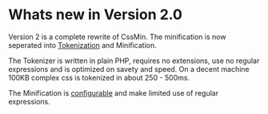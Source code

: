 # Whats new in Version 2.0 #

Version 2 is a complete rewrite of CssMin. The minification is now seperated into [Tokenization](http://en.wikipedia.org/wiki/Tokenization) and Minification.

The Tokenizer is written in plain PHP, requires no extensions, use no regular expressions and is optimized on savety and speed. On a decent machine 100KB complex css is tokenized in about 250 - 500ms.

The Minification is [configurable](Configuration.md) and make limited use of regular expressions.